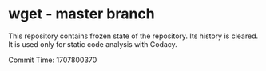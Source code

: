 # wget - master branch

This repository contains frozen state of the repository.
Its history is cleared. It is used only for static code
analysis with Codacy.

Commit Time: 1707800370